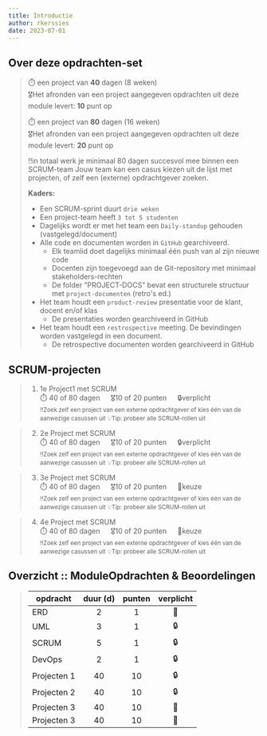 ```yaml
---
title: Introductie
author: rkerssies
date: 2023-07-01
---
```


## Over deze opdrachten-set
> ⏱️ een project van **40** dagen (8 weken)<br>
> 🎖️Het afronden van een project aangegeven opdrachten uit deze module levert: **10** punt op<br>
> 
> ⏱️ een project van **80** dagen (16 weken)<br>
> 🎖️Het afronden van een project aangegeven opdrachten uit deze module levert: **20** punt op<br>
> 
> ‼️in totaal werk je minimaal 80 dagen succesvol mee binnen een SCRUM-team 
> Jouw team kan een casus kiezen uit de lijst met projecten, of zelf een (externe) opdrachtgever zoeken.
> 
> **Kaders:**
> * Een SCRUM-sprint duurt `drie weken`
> * Een project-team heeft `3 tot 5 studenten`
> * Dagelijks wordt er met het team een `Daily-standup` gehouden (vastgelegd/document)
> * Alle code en documenten worden in `GitHub` gearchiveerd.
>   * Elk teamlid doet dagelijks minimaal één push van al zijn nieuwe code  
>   * Docenten zijn toegevoegd aan de Git-repository met minimaal stakeholders-rechten
>   * De folder "PROJECT-DOCS" bevat een structurele structuur met `project-documenten` (retro's ed.)
> * Het team houdt een `product-review` presentatie voor de klant, docent en/of klas
>   * De presentaties worden gearchiveerd in GitHub
> * Het team houdt een `restrospective` meeting. De bevindingen worden vastgelegd in een document.
>   * De retrospective documenten worden gearchiveerd in GitHub

## SCRUM-projecten
> 1.  1e Project1 met SCRUM<br>
> ⏱️ 40 of 80 dagen &emsp; 🎖10 of 20 punten &emsp; 🔒verplicht<br>
> <small>‼️Zoek zelf een project van een externe opdrachtgever of kies één van de aanwezige casussen uit</small>
> <small>💡Tip: probeer alle SCRUM-rollen uit</small>
 
> 2. 2e Project met SCRUM<br>
> ⏱️ 40 of 80 dagen &emsp; 🎖10 of 20 punten &emsp; 🔒verplicht<br>
> <small>‼️Zoek zelf een project van een externe opdrachtgever of kies één van de aanwezige casussen uit</small>
> <small>💡Tip: probeer alle SCRUM-rollen uit</small>

> 3. 3e Project met SCRUM<br>
> ⏱️ 40 of 80 dagen &emsp; 🎖10 of 20 punten &emsp; 🪽keuze<br>
> <small>‼️Zoek zelf een project van een externe opdrachtgever of kies één van de aanwezige casussen uit</small>
> <small>💡Tip: probeer alle SCRUM-rollen uit</small>

> 4. 4e Project met SCRUM<br>
> ⏱️ 40 of 80 dagen &emsp; 🎖10 of 20 punten &emsp; 🪽keuze<br>
> <small>‼️Zoek zelf een project van een externe opdrachtgever of kies één van de aanwezige casussen uit</small>
> <small>💡Tip: probeer alle SCRUM-rollen uit</small>



##  Overzicht :: ModuleOpdrachten & Beoordelingen
> | **opdracht** | **duur (d)** | **punten** | **verplicht** |
> |--------------|:------------:|:----------:|:-------------:|
> | ERD          |      2       |     1      |      🪽       |
> | UML          |      3       |     1      |      🔒       |
> | SCRUM        |      5       |     1      |      🔒       |
> | DevOps       |      2       |     1      |      🔒       |
> | Projecten 1  |      40      |     10     |      🔒       |
> | Projecten 2  |      40      |     10     |      🔒       |
> | Projecten 3  |      40      |     10     |      🪽       |
> | Projecten 3  |      40      |     10     |      🪽       |


